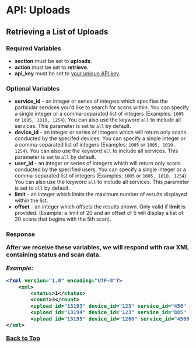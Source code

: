 <a name="head"></a><h1>API: Uploads</h1>

<a name="retrieve"></a><h2>Retrieving a List of Uploads</h2>

<h3>Required Variables</h3>

* <b>section</b> must be set to <b>uploads</b>.
* <b>action</b> must be set to <b>retrieve</b>.
* <b>api_key</b> must be set to [your unique API key](../README.md#finding).

<h3>Optional Variables</h3>

* <b>service_id</b> - an integer or series of integers which specifies the particular services you'd like to search for scans within. You can specify a single integer or a comma-separated list of integers (Examples: <code>1005</code> or <code>1005, 1010, 1254</code>). You can also use the keyword <code>all</code> to include all services. This parameter is set to <code>all</code> by default.
* <b>device_id</b> - an integer or series of integers which will return only scans conducted by the specifed devices. You can specify a single integer or a comma-separated list of integers (Examples: <code>1005</code> or <code>1005, 1010, 1254</code>). You can also use the keyword <code>all</code> to include all services. This parameter is set to <code>all</code> by default.
* <b>user_id</b> - an integer or series of integers which will return only scans conducted by the specified users. You can specify a single integer or a comma-separated list of integers (Examples: <code>1005</code> or <code>1005, 1010, 1254</code>). You can also use the keyword <code>all</code> to include all services. This parameter is set to <code>all</code> by default.
* <b>limit</b> - an integer which limits the maximum number of results displayed within the list.
* <b>offset</b> - an integer which offsets the results shown. Only valid if <b>limit</b> is provided. (Example: a limit of 20 and an offset of 5 will display a list of 20 scans that begins with the 5th scan).

<h3>Response

After we receive these variables, we will respond with raw XML containing status and scan data.

*Example*:

~~~ .xml
<?xml version="1.0" encoding="UTF-8"?>
    <xml>
        <status>1</status>
        <count>3</count>
        <upload id="13193" device_id="123" service_id="456" user_id="7800" status="1" count="5" timestamp="2011-09-06 16:17:29">
        <upload id="13194" device_id="123" service_id="885" user_id="7800" status="1" count="3" timestamp="2011-09-06 16:20:10">
        <upload id="13195" device_id="1260" service_id="4560" user_id="77" status="1" count="400" timestamp="2011-09-06 16:35:09">
</xml>
~~~

[Back to Top](#head)
